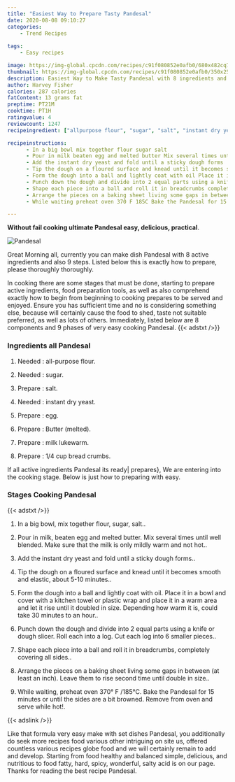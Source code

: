 ```yaml
---
title: "Easiest Way to Prepare Tasty Pandesal"
date: 2020-08-08 09:10:27
categories:
    - Trend Recipes
    
tags:
    - Easy recipes

image: https://img-global.cpcdn.com/recipes/c91f080852e0afb0/680x482cq70/pandesal-recipe-main-photo.jpg
thumbnail: https://img-global.cpcdn.com/recipes/c91f080852e0afb0/350x250cq70/pandesal-recipe-main-photo.jpg
description: Easiest Way to Make Tasty Pandesal with 8 ingredients and 9 stages of easy cooking.
author: Harvey Fisher
calories: 287 calories
fatContent: 13 grams fat
preptime: PT21M
cooktime: PT1H
ratingvalue: 4
reviewcount: 1247
recipeingredient: ["allpurpose flour", "sugar", "salt", "instant dry yeast", "egg", "Butter melted", "milk lukewarm", "14 cup bread crumbs"]

recipeinstructions: 
      - In a big bowl mix together flour sugar salt 
      - Pour in milk beaten egg and melted butter Mix several times until well blended Make sure that the milk is only mildly warm and not hot 
      - Add the instant dry yeast and fold until a sticky dough forms 
      - Tip the dough on a floured surface and knead until it becomes smooth and elastic about 510 minutes 
      - Form the dough into a ball and lightly coat with oil Place it in a bowl and cover with a kitchen towel or plastic wrap and place it in a warm area and let it rise until it doubled in size Depending how warm it is could take 30 minutes to an hour 
      - Punch down the dough and divide into 2 equal parts using a knife or dough slicer Roll each into a log Cut each log into 6 smaller pieces 
      - Shape each piece into a ball and roll it in breadcrumbs completely covering all sides 
      - Arrange the pieces on a baking sheet living some gaps in between at least an inch Leave them to rise second time until double in size 
      - While waiting preheat oven 370 F 185C Bake the Pandesal for 15 minutes or until the sides are a bit brownedRemove from oven and serve while hot

---
```




**Without fail cooking ultimate Pandesal easy, delicious, practical**. 


![Pandesal](https://img-global.cpcdn.com/recipes/c91f080852e0afb0/680x482cq70/pandesal-recipe-main-photo.jpg "Pandesal")




Great Morning all, currently you can make dish Pandesal with 8 active ingredients and also 9 steps. Listed below this is exactly how to prepare, please thoroughly thoroughly.

In cooking there are some stages that must be done, starting to prepare active ingredients, food preparation tools, as well as also comprehend exactly how to begin from beginning to cooking prepares to be served and enjoyed. Ensure you has sufficient time and no is considering something else, because will certainly cause the food to shed, taste not suitable preferred, as well as lots of others. Immediately, listed below are 8 components and 9 phases of very easy cooking Pandesal.
{{< adstxt />}}

### Ingredients all Pandesal


1. Needed  : all-purpose flour.

1. Needed  : sugar.

1. Prepare  : salt.

1. Needed  : instant dry yeast.

1. Prepare  : egg.

1. Prepare  : Butter (melted).

1. Prepare  : milk lukewarm.

1. Prepare  : 1/4 cup bread crumbs.



If all active ingredients Pandesal its ready| prepares}, We are entering into the cooking stage. Below is just how to preparing with easy.

### Stages Cooking Pandesal

{{< adstxt />}}


1. In a big bowl, mix together flour, sugar, salt..



1. Pour in milk, beaten egg and melted butter. Mix several times until well blended. Make sure that the milk is only mildly warm and not hot..



1. Add the instant dry yeast and fold until a sticky dough forms..



1. Tip the dough on a floured surface and knead until it becomes smooth and elastic, about 5-10 minutes..



1. Form the dough into a ball and lightly coat with oil. Place it in a bowl and cover with a kitchen towel or plastic wrap and place it in a warm area and let it rise until it doubled in size. Depending how warm it is, could take 30 minutes to an hour..



1. Punch down the dough and divide into 2 equal parts using a knife or dough slicer. Roll each into a log. Cut each log into 6 smaller pieces..



1. Shape each piece into a ball and roll it in breadcrumbs, completely covering all sides..



1. Arrange the pieces on a baking sheet living some gaps in between (at least an inch). Leave them to rise second time until double in size..



1. While waiting, preheat oven 370° F /185°C. Bake the Pandesal for 15 minutes or until the sides are a bit browned.
Remove from oven and serve while hot!.





{{< adslink />}}

Like that formula very easy make with set dishes Pandesal, you additionally do seek more recipes food various other intriguing on site us, offered countless various recipes globe food and we will certainly remain to add and develop. Starting from food healthy and balanced simple, delicious, and nutritious to food fatty, hard, spicy, wonderful, salty acid is on our page. Thanks for reading the best recipe Pandesal.
